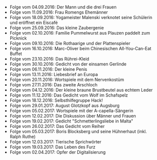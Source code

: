 - Folge vom 04.09.2016: Der Mann und die drei Frauen
- Folge vom 11.09.2016: Frau Romengs Ehemänner
- Folge vom 18.09.2016: Yogameister Malenski verknotet seine Schülerin und eröffnet ein Eiscafé
- Folge vom 25.09.2016: Das kleine Zaubergenie
- Folge vom 02.10.2016: Familie Pummelwurst aus Plauzen paddelt zum Picknick
- Folge vom 09.10.2016: Die Rothaarige und der Plattenspieler
- Folge vom 16.10.2016: Marc-Oliver beim Chinesischen All-You-Can-Eat Buffet
- Folge vom 23.10.2016: Das Rührei-Kleid
- Folge vom 30.10.2016: Gedicht von der einsamen Gerlinde
- Folge vom 06.11.2016: Der kleine Penis
- Folge vom 13.11.2016: Liebesbrief an Europa
- Folge vom 20.11.2016: Wortspiele mit dem Nervenkostüm
- Folge vom 27.11.2016: Das zweite Arschloch
- Folge vom 04.12.2016: Der kleine braune Brustbeutel aus echtem Leder
- Folge vom 11.12.2016: Das Gedicht vom Wolf im Schafspelz
- Folge vom 18.12.2016: Selbsthilfegruppe Hack!
- Folge vom 29.01.2017: August Glotzkopf aus Augsburg
- Folge vom 05.02.2017: Wortspiele mit der A-capella-Sängerin
- Folge vom 12.02.2017: Die Diskussion über Männer und Frauen
- Folge vom 19.02.2017: Gedicht "Schmetterlingsliebe in Malta"
- Folge vom 26.02.2017: Das Gedicht vom Reiher
- Folge vom 05.03.2017: Boris Blocksberg und seine Hühnerhaut (inkl. Ralph Ruthe)
- Folge vom 12.03.2017: Tierische Sprichwörter
- Folge vom 19.03.2017: Das Leben des Furz
- Folge vom 02.04.2017: Opfer der Digitalisierung
